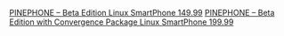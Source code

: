 [PINEPHONE – Beta Edition Linux SmartPhone 149.99](https://pine64.com/product/pinephone-beta-edition-linux-smartphone/) 
[PINEPHONE – Beta Edition with Convergence Package Linux SmartPhone 199.99](https://pine64.com/product/pinephone-beta-edition-with-convergence-package/)
